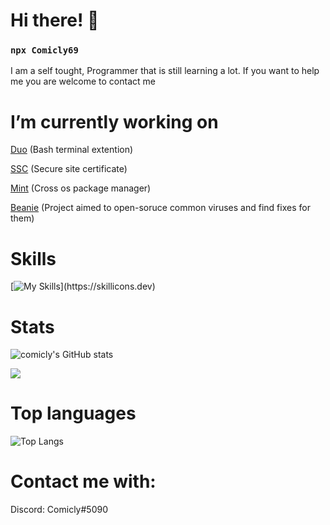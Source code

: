 <h1>Hi there! 👋</h1>

### `npx Comicly69`

I am a self tought, Programmer that is still learning a lot. If you want to help me you are welcome to contact me

# I’m currently working on

[Duo](https://github.com/Comicly69/duo) (Bash terminal extention)

[SSC](https://github.com/Comicly69/ssc) (Secure site certificate)

[Mint](https://github.com/Comicly69/mint) (Cross os package manager)

[Beanie](https://github.com/Comicly69/beanie) (Project aimed to open-soruce common viruses and find fixes for them)

# Skills

[![My Skills](https://skillicons.dev/icons?i=js,html,css,python,bash,github,linux,mongodb,)](https://skillicons.dev)

# Stats
![comicly's GitHub stats](https://github-readme-stats.vercel.app/api?username=Comicly69&show_icons=true&count_private=true&theme=react&hide_border=true&bg_color=0D1117)

 <img src="https://github-readme-streak-stats.herokuapp.com/?user=Comicly69&show_icons=true&theme=react&include_all_commit=true&count_private=true&hide_border=true&bg_color=0D1117"/> 

# Top languages
   ![Top Langs](https://github-readme-stats.vercel.app/api/top-langs/?username=Comicly69&layout=compact&show_icons=true&count_private=true&theme=react&hide_border=true&bg_color=0D1117) 

# Contact me with:

Discord: Comicly#5090
